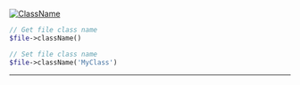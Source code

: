 <a href='https://github.com/ajthinking/archetype/blob/master/src/Endpoints/PHP/ClassName.php'>![ClassName](https://img.shields.io/badge/-Archetype\Endpoints\PHP\ClassName-blue)
```php
// Get file class name
$file->className()

// Set file class name
$file->className('MyClass')
```
<hr>